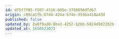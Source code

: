 ```yaml
---
id: df5f7f05-f507-4316-b05e-3768896dfd67
origin: c89ca1fb-07d4-424a-b74e-353ba418a43d
published: false
updated_by: 2a8f9ad0-8ba3-4252-b2bb-5024d9d22b2b
updated_at: 1650523073
---
```

